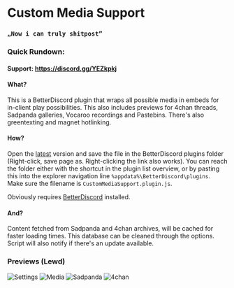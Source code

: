 # Custom Media Support
### `„Now i can truly shitpost”`

### Quick Rundown:
#### Support: https://discord.gg/YEZkpkj

#### What?
This is a BetterDiscord plugin that wraps all possible media in embeds for in-client play possibilities. This also includes previews for 4chan threads, Sadpanda galleries, Vocaroo recordings and Pastebins. There's also greentexting and magnet hotlinking.

#### How?
Open the [latest](https://raw.githubusercontent.com/Orrielel/BetterDiscordAddons/master/Plugins/CustomMediaSupport/CustomMediaSupport.plugin.js) version and save the file in the BetterDiscord plugins folder (Right-click, save page as. Right-clicking the link also works). You can reach the folder either with the shortcut in the plugin list overview, or by pasting this into the explorer navigation line `%appdata%\BetterDiscord\plugins`. Make sure the filename is `CustomMediaSupport.plugin.js`.

Obviously requires [BetterDiscord](https://github.com/jiiks/betterdiscordapp) installed.

#### And?
Content fetched from Sadpanda and 4chan archives, will be cached for faster loading times. This database can be cleaned through the options.
Script will also notify if there's an update available.

### Previews (Lewd)
![Settings](https://orrie.s-ul.eu/preview/qDotzN48)
![Media](https://orrie.s-ul.eu/preview/4eY7ioLr)
![Sadpanda](https://orrie.s-ul.eu/preview/kSOsmQXu)
![4chan](https://orrie.s-ul.eu/preview/O69jaMf9)
